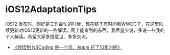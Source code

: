 # iOS12AdaptationTips

iOS12 发布时，刚好是工作最忙的时候，现在终于有时间看WWDC了，在这里陆续更新对iOS12更新的一些解读。网上能查到的东西，我尽量少说，多说一些我的个人解读。希望大家多提意见、多多交流。

 -  [《领悟到 NSCoding 是一个坑，Apple 花了10年时间》]( https://github.com/ChenYilong/iOS12AdaptationTips/issues/1 ) 
